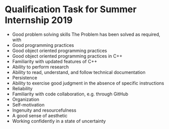 # Qualification Task for Summer Internship 2019
- Good problem solving skills
The Problem has been solved as required, with 
- Good programming practices
- Good object oriented programming practices
- Good object oriented programming practices in C++
- Familiarity with updated features of C++
- Ability to perform research
- Ability to read, understand, and follow technical documentation
- Persistence
- Ability to exercise good judgment in the absence of specific instructions
- Reliability
- Familiarity with code collaboration, e.g. through GitHub
- Organization
- Self-motivation
- Ingenuity and resourcefulness
- A good sense of aesthetic
- Working confidently in a state of uncertainty